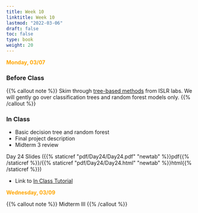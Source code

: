 ```yaml
---
title: Week 10 
linktitle: Week 10
lastmod: "2022-03-06"
draft: false  
toc: false  
type: book  
weight: 20
---
```


<span style="color:orange">**Monday, 03/07**</span>

### Before Class

{{% callout note %}}
Skim through [tree-based methods](https://emilhvitfeldt.github.io/ISLR-tidymodels-labs/tree-based-methods.html) from ISLR labs. We will gently go over classification trees and random forest models only.
{{% /callout %}}


### In Class

- Basic decision tree and random forest
- Final project description
- Midterm 3 review

Day 24 Slides ({{% staticref "pdf/Day24/Day24.pdf" "newtab" %}}pdf{{% /staticref %}}/{{% staticref "pdf/Day24/Day24.html" "newtab" %}}html{{% /staticref %}})

- Link to [In Class Tutorial](https://github.com/stat220/23-random-forest) 

<span style="color:orange">**Wednesday, 03/09**</span>

{{% callout note %}}
Midterm III
{{% /callout %}}

